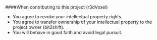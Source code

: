 ####When contributing to this project (r3dVoxel)
* You agree to revoke your intellectual property rights.
* You agree to transfer ownership of your intellectual property to the project owner (bit2shift).
* You will behave in good faith and avoid legal pursuit.
